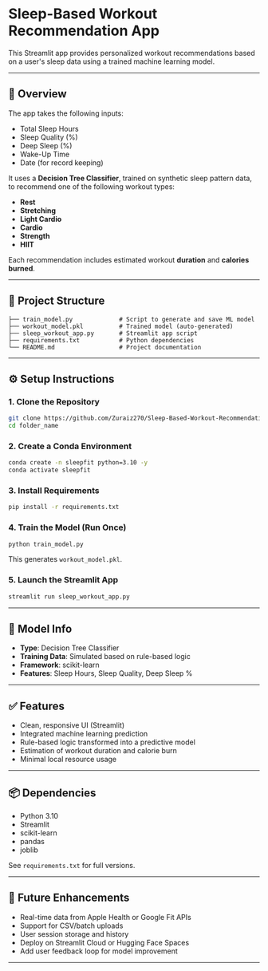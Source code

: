 # Sleep-Based Workout Recommendation App

This Streamlit app provides personalized workout recommendations based on a user's sleep data using a trained machine learning model.

---

## 🚀 Overview

The app takes the following inputs:

- Total Sleep Hours  
- Sleep Quality (%)  
- Deep Sleep (%)  
- Wake-Up Time  
- Date (for record keeping)

It uses a **Decision Tree Classifier**, trained on synthetic sleep pattern data, to recommend one of the following workout types:

- **Rest**
- **Stretching**
- **Light Cardio**
- **Cardio**
- **Strength**
- **HIIT**

Each recommendation includes estimated workout **duration** and **calories burned**.

---

## 📁 Project Structure

```
├── train_model.py             # Script to generate and save ML model
├── workout_model.pkl          # Trained model (auto-generated)
├── sleep_workout_app.py       # Streamlit app script
├── requirements.txt           # Python dependencies
└── README.md                  # Project documentation
```

---

## ⚙️ Setup Instructions

### 1. Clone the Repository

```bash
git clone https://github.com/Zuraiz270/Sleep-Based-Workout-Recommendation.git
cd folder_name
```

### 2. Create a Conda Environment

```bash
conda create -n sleepfit python=3.10 -y
conda activate sleepfit
```

### 3. Install Requirements

```bash
pip install -r requirements.txt
```

### 4. Train the Model (Run Once)

```bash
python train_model.py
```

This generates `workout_model.pkl`.

### 5. Launch the Streamlit App

```bash
streamlit run sleep_workout_app.py
```

---

## 🧠 Model Info

- **Type**: Decision Tree Classifier  
- **Training Data**: Simulated based on rule-based logic  
- **Framework**: scikit-learn  
- **Features**: Sleep Hours, Sleep Quality, Deep Sleep %

---

## ✅ Features

- Clean, responsive UI (Streamlit)
- Integrated machine learning prediction
- Rule-based logic transformed into a predictive model
- Estimation of workout duration and calorie burn
- Minimal local resource usage

---

## 📦 Dependencies

- Python 3.10
- Streamlit
- scikit-learn
- pandas
- joblib

See `requirements.txt` for full versions.

---

## 🧪 Future Enhancements

- Real-time data from Apple Health or Google Fit APIs  
- Support for CSV/batch uploads  
- User session storage and history  
- Deploy on Streamlit Cloud or Hugging Face Spaces  
- Add user feedback loop for model improvement

---
